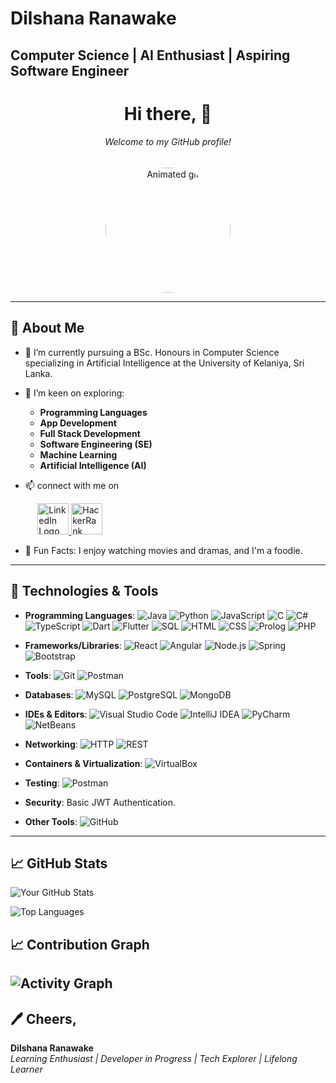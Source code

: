 # Dilshana Ranawake
## Computer Science | AI Enthusiast | Aspiring Software Engineer

<div align="center">
    <h1>Hi there, 👋</h1>
    <h6>Welcome to my GitHub profile!</h6>
    <img src="https://cdn.dribbble.com/users/4055494/screenshots/15215756/media/d2b66c4ca0192aa26d103448b3d1518b.gif" 
         style="width: 200px; height: 200px; border-radius: 50%;" 
         alt="Animated gif">
</div>

---

## 🚀 About Me
- 🌱 I’m currently pursuing a BSc. Honours in Computer Science specializing in Artificial Intelligence at the University of Kelaniya, Sri Lanka.
- 💬 I’m keen on exploring:
  - **Programming Languages**
  - **App Development**
  - **Full Stack Development**
  - **Software Engineering (SE)**
  - **Machine Learning**
  - **Artificial Intelligence (AI)**

- 📫 connect with me on
<p>
    &nbsp;&nbsp;&nbsp;&nbsp;&nbsp;&nbsp;&nbsp;&nbsp;&nbsp;&nbsp;
    <a href="https://www.linkedin.com/in/dilshana-ranawake">
        <img src="https://github.com/user-attachments/assets/df755825-a4b1-474f-b417-c68c89bd034b" alt="LinkedIn Logo" width="50">
    </a>
    <a href="https://www.hackerrank.com/profile/shimmer001" target="_blank">
        <img src="https://upload.wikimedia.org/wikipedia/commons/6/65/HackerRank_logo.png" alt="HackerRank Logo" width="50">
    </a>
</p>


- 🎉 Fun Facts: I enjoy watching movies and dramas, and I'm a foodie.

---
## 🔧 Technologies & Tools

- **Programming Languages**:
![Java](https://img.shields.io/badge/Java-007396?style=flat&logo=java&logoColor=white) 
   ![Python](https://img.shields.io/badge/Python-3776AB?style=flat&logo=python&logoColor=white) 
   ![JavaScript](https://img.shields.io/badge/JavaScript-F7DF1C?style=flat&logo=javascript&logoColor=black) 
   ![C](https://img.shields.io/badge/C-A8B9CC?style=flat&logo=c&logoColor=black) 
   ![C#](https://img.shields.io/badge/C%23-239120?style=flat&logo=c-sharp&logoColor=white) 
   ![TypeScript](https://img.shields.io/badge/TypeScript-007ACC?style=flat&logo=typescript&logoColor=white) 
   ![Dart](https://img.shields.io/badge/Dart-0175C2?style=flat&logo=dart&logoColor=white)
   ![Flutter](https://img.shields.io/badge/Flutter-02569B?style=flat&logo=flutter&logoColor=white)
   ![SQL](https://img.shields.io/badge/SQL-4479A1?style=flat&logo=sqlite&logoColor=white) 
   ![HTML](https://img.shields.io/badge/HTML-E34F26?style=flat&logo=html5&logoColor=white) 
   ![CSS](https://img.shields.io/badge/CSS-1572B6?style=flat&logo=css3&logoColor=white)
   ![Prolog](https://img.shields.io/badge/Prolog-DC143C?style=flat&logo=prolog&logoColor=white)
  ![PHP](https://img.shields.io/badge/PHP-777BB4?style=flat&logo=php&logoColor=white)


- **Frameworks/Libraries**:
![React](https://img.shields.io/badge/React-61DAFB?style=flat&logo=react&logoColor=black)  ![Angular](https://img.shields.io/badge/Angular-DD0031?style=flat&logo=angular&logoColor=white)  ![Node.js](https://img.shields.io/badge/Node.js-339933?style=flat&logo=node.js&logoColor=white)  ![Spring](https://img.shields.io/badge/Spring-6DB33F?style=flat&logo=spring&logoColor=white)  ![Bootstrap](https://img.shields.io/badge/Bootstrap-563D7C?style=flat&logo=bootstrap&logoColor=white) 

- **Tools**:
  ![Git](https://img.shields.io/badge/Git-F05032?style=flat&logo=git&logoColor=white) 
  ![Postman](https://img.shields.io/badge/Postman-FF6C37?style=flat&logo=postman&logoColor=white) 

- **Databases**:
  ![MySQL](https://img.shields.io/badge/MySQL-4479A1?style=flat&logo=mysql&logoColor=white) 
   ![PostgreSQL](https://img.shields.io/badge/PostgreSQL-4169E1?style=flat&logo=postgresql&logoColor=white) 
   ![MongoDB](https://img.shields.io/badge/MongoDB-47A248?style=flat&logo=mongodb&logoColor=white) 

- **IDEs & Editors**:
  ![Visual Studio Code](https://img.shields.io/badge/Visual%20Studio%20Code-007ACC?style=flat&logo=visual-studio-code&logoColor=white) 
  ![IntelliJ IDEA](https://img.shields.io/badge/IntelliJ%20IDEA-000000?style=flat&logo=intellij-idea&logoColor=white) 
   ![PyCharm](https://img.shields.io/badge/PyCharm-000000?style=flat&logo=pycharm&logoColor=white) 
  ![NetBeans](https://img.shields.io/badge/NetBeans-1F6C5A?style=flat&logo=apache-netbeans&logoColor=white) 

- **Networking**:
  ![HTTP](https://img.shields.io/badge/HTTP-00A3E0?style=flat&logo=http&logoColor=white) 
  ![REST](https://img.shields.io/badge/REST-6C5B7B?style=flat&logo=rest&logoColor=white) 

- **Containers & Virtualization**:
  ![VirtualBox](https://img.shields.io/badge/VirtualBox-183A61?style=flat&logo=virtualbox&logoColor=white) 

- **Testing**:
 ![Postman](https://img.shields.io/badge/Postman-FF6C37?style=flat&logo=postman&logoColor=white) 


- **Security**:
  Basic JWT Authentication.

- **Other Tools**:
 ![GitHub](https://img.shields.io/badge/GitHub-181717?style=flat&logo=github&logoColor=white) 

---
## 📈 GitHub Stats
![Your GitHub Stats](https://github-readme-stats.vercel.app/api?username=DilshanaRanawake&show_icons=true&count_private=true&hide=prs&theme=radical)

![Top Languages](https://github-readme-stats.vercel.app/api/top-langs/?username=DilshanaRanawake&layout=compact)

## 📈 Contribution Graph
![Activity Graph](https://github-profile-summary-cards.vercel.app/api/cards/profile-details?username=DilshanaRanawake&theme=solarized_dark)
---
## 🖊️ Cheers,
**Dilshana Ranawake**  
_Learning Enthusiast | Developer in Progress | Tech Explorer | Lifelong Learner_
